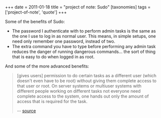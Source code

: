 +++
date = 2011-01-18
title = "project of note: Sudo"
[taxonomies]
tags = ['project-of-note', 'quote']
+++

Some of the benefits of Sudo:

-   The password I authenticate with to perform admin tasks is the same
    as the one I use to log in as normal user. This means, in simple
    setups, one need only remember one password, instead of two.
-   The extra command you have to type before performing any admin task
    reduces the danger of running dangerous commands... the sort of
    thing that is easy to do when logged in as root.

And some of the more advanced benefits:

> [gives users] permission to do certain tasks as a different user
> (which doesn't even have to be root) without giving them complete
> access to that user or root. On server systems or multiuser systems
> with different people working on different tasks not everyone need
> complete access to the system, one hands out only the amount of access
> that is required for the task.
>
> -- [source]

  [source]: http://ask.debian.net/questions/4cac81ff19ce953ad306ccab/answers/4cac8a1719ce953ad306dbf0
